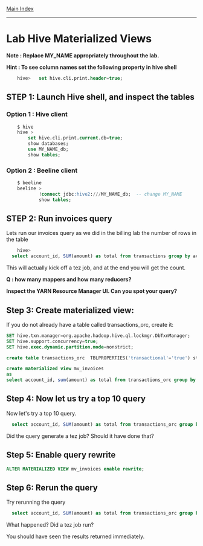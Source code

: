 <link rel='stylesheet' href='../assets/css/main.css'/>

[Main Index](../../README.md)

-----
# Lab Hive Materialized Views

**Note : Replace MY_NAME appropriately throughout the lab.**

**Hint : To see column names set the following property in hive shell**
```sql
    hive>   set hive.cli.print.header=true;
```



## STEP 1: Launch Hive shell, and inspect the tables
### Option 1 : Hive client
```sql
    $ hive
    hive >
        set hive.cli.print.current.db=true;
        show databases;
        use MY_NAME_db;
        show tables;

```

### Option 2 : Beeline client
```sql
    $ beeline
    beeline >   
            !connect jdbc:hive2:///MY_NAME_db;  -- change MY_NAME
            show tables;

```

## STEP 2:  Run invoices query
Lets run our invoices query as we did in the billing lab the number of rows in the table
```sql
    hive>
  select account_id, SUM(amount) as total from transactions group by account_id;
```

This will actually kick off a tez job, and at the end you will get the count.

**Q : how many mappers and how many reducers?**   


**Inspect the YARN Resource Manager UI.  Can you spot your query?**


## Step 3: Create materialized view:


If you do not already have a table called transactions_orc, create it:

```sql
SET hive.txn.manager=org.apache.hadoop.hive.ql.lockmgr.DbTxnManager;
SET hive.support.concurrency=true;
SET hive.exec.dynamic.partition.mode=nonstrict;

create table transactions_orc  TBLPROPERTIES('transactional'='true') stored as orc as select * from transactions;
```

```sql
create materialized view mv_invoices
as
select account_id, sum(amount) as total from transactions_orc group by account_id order by total desc;
```

## Step 4: Now let us try a top 10 query

Now let's try a top 10 query.

```sql
  select account_id, SUM(amount) as total from transactions_orc group by account_id order by total desc limit 10;
```

Did the query generate a tez job?  Should it have done that?

## Step 5: Enable query rewrite

```sql
ALTER MATERIALIZED VIEW mv_invoices enable rewrite;
```

## Step 6: Rerun the query

Try rerunning the query

```sql
  select account_id, SUM(amount) as total from transactions_orc group by account_id order by total desc limit 10;
```

What happened?  Did a tez job run?  

You should have seen the results returned immediately.

